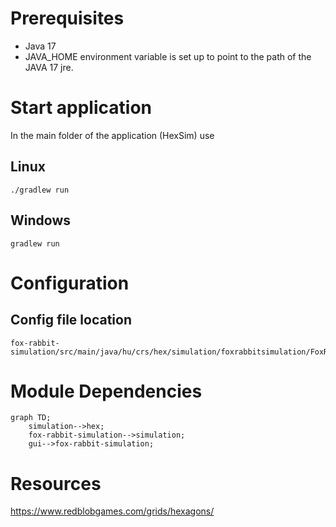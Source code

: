 # Prerequisites
* Java 17
* JAVA_HOME environment variable is set up to point to the path of the JAVA 17 jre.

# Start application
In the main folder of the application (HexSim) use
## Linux
~~~
./gradlew run
~~~

## Windows
~~~
gradlew run
~~~

# Configuration
## Config file location 
~~~
fox-rabbit-simulation/src/main/java/hu/crs/hex/simulation/foxrabbitsimulation/FoxRabbitSimulationConfig.java
~~~

# Module Dependencies
```mermaid
graph TD;
    simulation-->hex;
    fox-rabbit-simulation-->simulation;
    gui-->fox-rabbit-simulation;
```

# Resources
https://www.redblobgames.com/grids/hexagons/